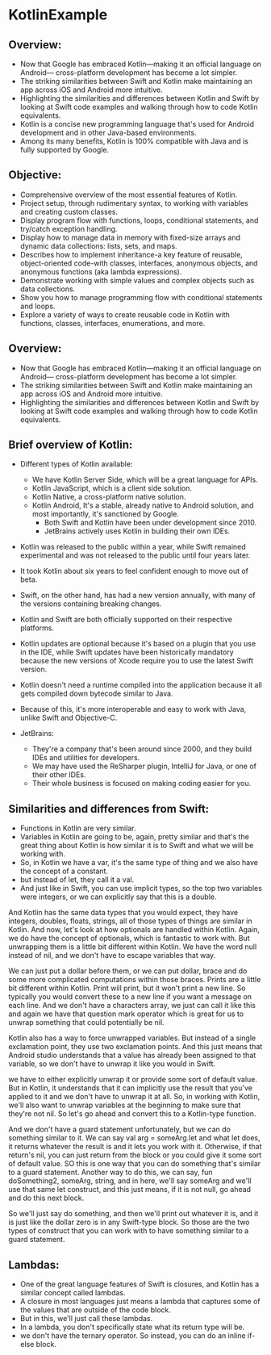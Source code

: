 # KotlinExample

## Overview:
* Now that Google has embraced Kotlin—making it an official language on Android— cross-platform development has become a lot simpler. 
* The striking similarities between Swift and Kotlin make maintaining an app across iOS and Android more intuitive. 
* Highlighting the similarities and differences between Kotlin and Swift by looking at Swift code examples and walking through how to code Kotlin equivalents. 
* Kotlin is a concise new programming language that's used for Android development and in other Java-based environments.
* Among its many benefits, Kotlin is 100% compatible with Java and is fully supported by Google. 

## Objective:
* Comprehensive overview of the most essential features of Kotlin.
* Project setup, through rudimentary syntax, to working with variables and creating custom classes. 
* Display program flow with functions, loops, conditional statements, and try/catch exception handling. 
* Display how to manage data in memory with fixed-size arrays and dynamic data collections: lists, sets, and maps. 
* Describes how to implement inheritance-a key feature of reusable, object-oriented code-with classes, interfaces, anonymous objects, and anonymous functions (aka lambda expressions).
* Demonstrate working with simple values and complex objects such as data collections.
* Show you how to manage programming flow with conditional statements and loops.
* Explore a variety of ways to create reusable code in Kotlin with functions, classes, interfaces, enumerations, and more. 

## Overview:
* Now that Google has embraced Kotlin—making it an official language on Android— cross-platform development has become a lot simpler. 
* The striking similarities between Swift and Kotlin make maintaining an app across iOS and Android more intuitive. 
* Highlighting the similarities and differences between Kotlin and Swift by looking at Swift code examples and walking through how to code Kotlin equivalents. 

## Brief overview of Kotlin:
* Different types of Kotlin available:
    * We have Kotlin Server Side, which will be a great language for APIs. 
    * Kotlin JavaScript, which is a client side solution. 
    * Kotlin Native, a cross-platform native solution. 
    * Kotlin Android, It's a stable, already native to Android solution, and most importantly, it's sanctioned by Google. 
        * Both Swift and Kotlin have been under development since 2010. 
        * JetBrains actively uses Kotlin in building their own IDEs. 
        
* Kotlin was released to the public within a year, while Swift remained experimental and was not released to the public until four years later.
* It took Kotlin about six years to feel confident enough to move out of beta. 
* Swift, on the other hand, has had a new version annually, with many of the versions containing breaking changes. 
* Kotlin and Swift are both officially supported on their respective platforms. 
* Kotlin updates are optional because it's based on a plugin that you use in the IDE, while Swift updates have been historically mandatory because the new versions of Xcode require you to use the latest Swift version.
* Kotlin doesn't need a runtime compiled into the application because it all gets compiled down bytecode similar to Java. 
* Because of this, it's more interoperable and easy to work with Java, unlike Swift and Objective-C. 

* JetBrains: 
    * They're a company that's been around since 2000, and they build IDEs and utilities for developers. 
    * We may have used the ReSharper plugin, IntelliJ for Java, or one of their other IDEs. 
    * Their whole business is focused on making coding easier for you.
    
## Similarities and differences from Swift:

* Functions in Kotlin are very similar. 
* Variables in Kotlin are going to be, again, pretty similar and that's the great thing about Kotlin is how similar it is to Swift and what we will be working with. 
* So, in Kotlin we have a var, it's the same type of thing and we also have the concept of a constant.
* but instead of let, they call it a val. 
* And just like in Swift, you can use implicit types, so the top two variables were integers, or we can explicitly say that this is a double.

And Kotlin has the same data types that you would expect, they have integers, doubles, floats, strings, all of those types of things are similar in Kotlin. And now, let's look at how optionals are handled within Kotlin. Again, we do have the concept of optionals, which is fantastic to work with. But unwrapping them is a little bit different within Kotlin. We have the word null instead of nil, and we don't have to escape variables that way.

We can just put a dollar before them, or we can put dollar, brace and do some more complicated computations within those braces. Prints are a little bit different within Kotlin. Print will print, but it won't print a new line. So typically you would convert these to a new line if you want a message on each line. And we don't have a characters array, we just can call it like this and again we have that question mark operator which is great for us to unwrap something that could potentially be nil.

Kotlin also has a way to force unwrapped variables. But instead of a single exclamation point, they use two exclamation points. 
And this just means that Android studio understands that a value has already been assigned to that variable, so we don't have to unwrap it like you would in Swift.

we have to either explicitly unwrap it or provide some sort of default value. But in Kotlin, it understands that it can implicitly use the result that you've applied to it and we don't have to unwrap it at all. So, in working with Kotlin, we'll also want to unwrap variables at the beginning to make sure that they're not nil. So let's go ahead and convert this to a Kotlin-type function.

And we don't have a guard statement unfortunately, but we can do something similar to it. We can say val arg = someArg.let and what let does, it returns whatever the result is and it lets you work with it. Otherwise, if that return's nil, you can just return from the block or you could give it some sort of default value. SO this is one way that you can do something that's similar to a guard statement. Another way to do this, we can say, fun doSomething2, someArg, string, and in here, we'll say someArg and we'll use that same let construct, and this just means, if it is not null, go ahead and do this next block.

So we'll just say do something, and then we'll print out whatever it is, and it is just like the dollar zero is in any Swift-type block. So those are the two types of construct that you can work with to have something similar to a guard statement.

## Lambdas:
* One of the great language features of Swift is closures, and Kotlin has a similar concept called lambdas. 
* A closure in most languages just means a lambda that captures some of the values that are outside of the code block. 
* But in this, we'll just call these lambdas. 
* In a lambda, you don't specifically state what its return type will be. 
* we don't have the ternary operator. So instead, you can do an inline if-else block. 
 
